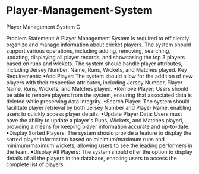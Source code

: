 # Player-Management-System
Player Management System C

Problem Statement:
A Player Management System is required to efficiently organize and manage information about cricket players. The system should support various operations, including adding, removing, searching, updating, displaying all player records, and showcasing the top 3 players based on runs and wickets. The system should handle player attributes, including Jersey Number, Name, Runs, Wickets, and Matches played.
Key Requirements:
•Add Player: The system should allow for the addition of new players with their respective attributes, including Jersey Number, Player Name, Runs, Wickets, and Matches played.
•Remove Player: Users should be able to remove players from the system, ensuring that associated data is deleted while preserving data integrity.
•Search Player: The system should facilitate player retrieval by both Jersey Number and Player Name, enabling users to quickly access player details.
•Update Player Data: Users must have the ability to update a player's Runs, Wickets, and Matches played, providing a means for keeping player information accurate and up-to-date.
•Display Sorted Players: The system should provide a feature to display the sorted player information based on minimum/maximum runs and minimum/maximum wickets, allowing users to see the leading performers in the team.
•Display All Players: The system should offer the option to display details of all the players in the database, enabling users to access the complete list of players.

